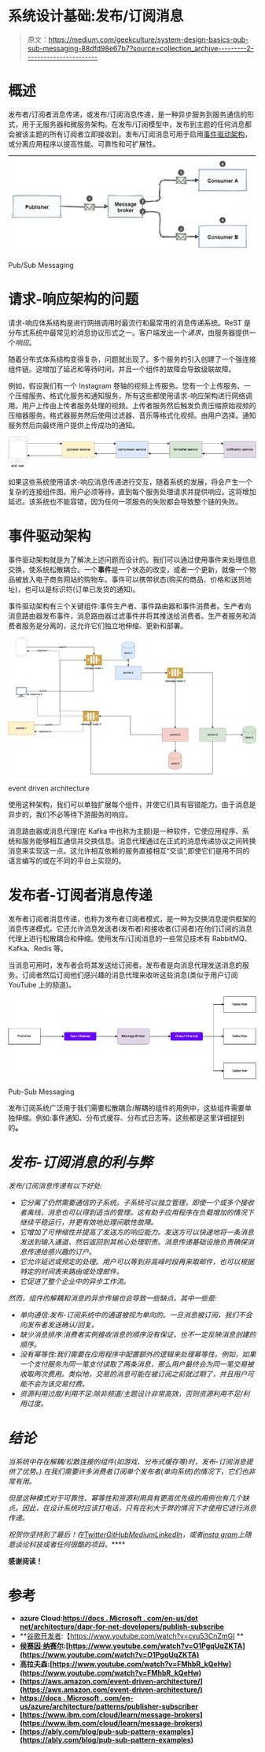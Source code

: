 # 系统设计基础:发布/订阅消息

> 原文：<https://medium.com/geekculture/system-design-basics-pub-sub-messaging-88dfd98e67b7?source=collection_archive---------2----------------------->

# **概述**

发布者/订阅者消息传递，或发布/订阅消息传递，是一种异步服务到服务通信的形式，用于无服务器和微服务架构。在发布/订阅模型中，发布到主题的任何消息都会被该主题的所有订阅者立即接收到。发布/订阅消息可用于启用[事件驱动架构](https://aws.amazon.com/event-driven-architecture/)，或分离应用程序以提高性能、可靠性和可扩展性。

![](img/367db7272e148ac96d509b22a3b2bed1.png)

Pub/Sub Messaging

# 请求-响应架构的问题

请求-响应体系结构是进行网络调用时最流行和最常用的消息传递系统。ReST 是分布式系统中最常见的消息协议形式之一。客户端发出一个*请求*，由服务器提供一个*响应*。

随着分布式体系结构变得复杂，问题就出现了。多个服务的引入创建了一个强连接组件链。这增加了延迟和等待时间，并且一个组件的故障会导致级联故障。

例如，假设我们有一个 Instagram 卷轴的视频上传服务。您有一个上传服务、一个压缩服务、格式化服务和通知服务，所有这些都使用请求-响应架构进行网络调用。用户上传由上传者服务处理的视频。上传者服务然后触发负责压缩原始视频的压缩器服务。格式器服务然后使用过滤器、音乐等格式化视频。由用户选择。通知服务然后向最终用户提供上传成功的通知。

![](img/e552b813af75298ed4ab8f4fee1dcce2.png)

如果这些系统使用请求-响应消息传递进行交互，随着系统的发展，将会产生一个复杂的连接组件图。用户必须等待，直到每个服务处理请求并提供响应。这将增加延迟。该系统也不能容错，因为任何一项服务的失败都会导致整个链的失败。

# 事件驱动架构

事件驱动架构就是为了解决上述问题而设计的。我们可以通过使用事件来处理信息交换，使系统松散耦合。一个**事件**是一个状态的改变，或者一个更新，就像一个物品被放入电子商务网站的购物车。事件可以携带状态(购买的商品、价格和送货地址)，也可以是标识符(订单已发货的通知)。

事件驱动架构有三个关键组件:事件生产者、事件路由器和事件消费者。生产者向消息路由器发布事件，消息路由器过滤事件并将其推送给消费者。生产者服务和消费者服务是分离的，这允许它们独立地伸缩、更新和部署。

![](img/c916802ff8bf32b29431c7b9e100fa62.png)

event driven architecture

使用这种架构，我们可以单独扩展每个组件，并使它们具有容错能力。由于消息是异步的，我们不必等待下游服务的响应。

消息路由器或消息代理(在 Kafka 中也称为主题)是一种软件，它使应用程序、系统和服务能够相互通信并交换信息。消息代理通过在正式的消息传递协议之间转换消息来实现这一点。这允许相互依赖的服务直接相互“交谈”,即使它们是用不同的语言编写的或在不同的平台上实现的。

# 发布者-订阅者消息传递

发布者订阅者消息传递，也称为发布者订阅者模式，是一种为交换消息提供框架的消息传递模式。它还允许消息发送者(发布者)和接收者(订阅者)在他们订阅的消息代理上进行松散耦合和伸缩。使用发布/订阅消息的一些常见技术有 RabbitMQ、Kafka、Redis 等。

当消息可用时，发布者会将其发送给订阅者。发布者是向消息代理发送消息的服务。订阅者然后订阅他们感兴趣的消息代理来收听这些消息(类似于用户订阅 YouTube 上的频道)。

![](img/baea6934c55e1fd6116d1a85a4a18118.png)

Pub-Sub Messaging

发布订阅系统广泛用于我们需要松散耦合/解耦的组件的用例中，这些组件需要单独伸缩。例如:事件通知、分布式缓存、分布式日志等。这些都是这里详细提到的[](https://ably.com/blog/pub-sub-pattern-examples)**。**

# *发布-订阅消息的利与弊*

*发布/订阅消息传递有以下好处:*

*   *它分离了仍然需要通信的子系统。子系统可以独立管理，即使一个或多个接收者离线，消息也可以得到适当的管理。这有助于应用程序在负载增加的情况下继续平稳运行，并更有效地处理间歇性故障。*
*   *它增加了可伸缩性并提高了发送方的响应能力。发送方可以快速地将一条消息发送到输入通道，然后返回到其核心处理职责。消息传递基础设施负责确保消息传递给感兴趣的订户。*
*   *它允许延迟或预定的处理。用户可以等到非高峰时段再来取邮件，也可以根据特定的时间表来路由或处理邮件。*
*   *它促进了整个企业中的异步工作流。*

*然而，组件的解耦和消息的异步传输也会导致一些缺点。其中一些是:*

*   *单向通信:发布-订阅系统中的通道被视为单向的。一旦消息被订阅，我们不会向发布者发送确认/回复。*
*   *缺少消息排序:消费者实例接收消息的顺序没有保证，也不一定反映消息创建的顺序。*
*   *没有幂等性:我们需要在应用程序中配置额外的逻辑来处理幂等性。例如，如果一个支付服务为同一笔支付读取了两条消息，那么用户最终会为同一笔交易被收取两次费用。类似地，交易的消息可能在被订阅之前就过期了，并且用户可能不会为该交易付费。*
*   *资源利用过度/利用不足:除非频道/主题设计非常高效，否则资源利用不足/利用过度。*

# *结论*

*当系统中存在解耦/松散连接的组件(如游戏、分布式缓存等)时，发布-订阅消息提供了优势。).在我们需要许多消费者订阅单个发布者(单向系统)的情况下，它们也非常有用。*

*但是这种模式对于可靠性、幂等性和资源利用具有更高优先级的用例也有几个缺点。因此，在设计系统时应该打电话，只有在利大于弊的情况下才使用它进行消息传递。*

*祝贺你坚持到了最后！在[*Twitter*](https://twitter.com/bot_pragmatic)*[*GitHub*](https://github.com/abinator-1308/abinator-1308)*[*Medium*](/@abhinav.as1308)*[*LinkedIn*](https://www.linkedin.com/in/abinator-1308/)*，或者*[*insta gram*](https://www.instagram.com/abinator_1308/)*上随意谈论科技或者任何很酷的项目。*****

**感谢阅读！**

# **参考**

*   **azure Cloud:[https://docs . Microsoft . com/en-us/dot net/architecture/dapr-for-net-developers/publish-subscribe](https://docs.microsoft.com/en-us/dotnet/architecture/dapr-for-net-developers/publish-subscribe)**
*   **[谷歌开发者](https://medium.com/u/991272e72e68?source=post_page-----88dfd98e67b7--------------------------------):【https://www.youtube.com/watch?v=cvu53CnZmGI **
*   **[侯赛因·纳赛尔](https://medium.com/u/e4cbe924ccb?source=post_page-----88dfd98e67b7--------------------------------):[https://www.youtube.com/watch?v=O1PgqUqZKTA](https://www.youtube.com/watch?v=O1PgqUqZKTA)**
*   **高拉夫森:[https://www.youtube.com/watch?v=FMhbR_kQeHw](https://www.youtube.com/watch?v=FMhbR_kQeHw)**
*   **[https://aws.amazon.com/event-driven-architecture/](https://aws.amazon.com/event-driven-architecture/)**
*   **[https://docs . Microsoft . com/en-us/azure/architecture/patterns/publisher-subscriber](https://docs.microsoft.com/en-us/azure/architecture/patterns/publisher-subscriber)**
*   **[https://www.ibm.com/cloud/learn/message-brokers](https://www.ibm.com/cloud/learn/message-brokers)**
*   **[https://ably.com/blog/pub-sub-pattern-examples](https://ably.com/blog/pub-sub-pattern-examples)**
